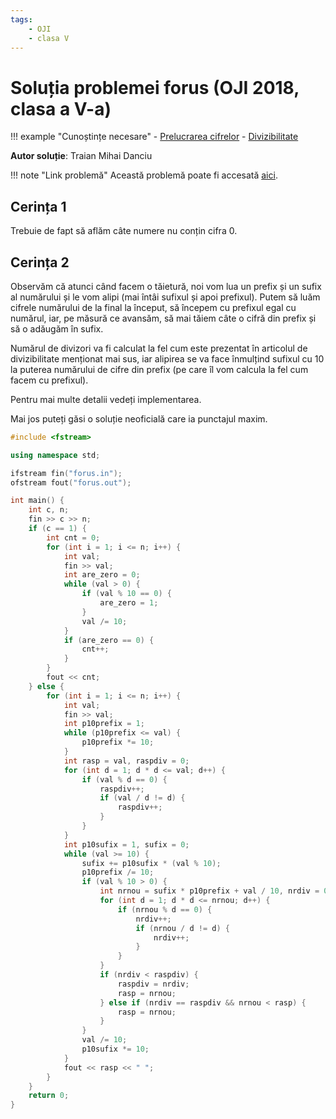 ```yaml
---
tags:
    - OJI
    - clasa V
---
```


# Soluția problemei forus (OJI 2018, clasa a V-a)

!!! example "Cunoștințe necesare"
    - [Prelucrarea cifrelor](../../../../usor/digits-manipulation.md)
    - [Divizibilitate](../../../../usor/divisibility.md)

**Autor soluție**: Traian Mihai Danciu

!!! note "Link problemă"
    Această problemă poate fi accesată [aici](https://kilonova.ro/problems/399/). 

## Cerința 1

Trebuie de fapt să aflăm câte numere nu conțin cifra 0.

## Cerința 2

Observăm că atunci când facem o tăietură, noi vom lua un prefix și un sufix al numărului și le vom alipi (mai întâi sufixul și apoi prefixul). Putem să luăm cifrele numărului de la final la început, să începem cu prefixul egal cu numărul, iar, pe măsură ce avansăm, să mai tăiem câte o cifră din prefix și să o adăugăm în sufix.

Numărul de divizori va fi calculat la fel cum este prezentat în articolul de divizibilitate menționat mai sus, iar alipirea se va face înmulțind sufixul cu 10 la puterea numărului de cifre din prefix (pe care îl vom calcula la fel cum facem cu prefixul).

Pentru mai multe detalii vedeți implementarea.

Mai jos puteți găsi o soluție neoficială care ia punctajul maxim.

```cpp
#include <fstream>

using namespace std;

ifstream fin("forus.in");
ofstream fout("forus.out");

int main() {
    int c, n;
    fin >> c >> n;
    if (c == 1) {
        int cnt = 0;
        for (int i = 1; i <= n; i++) {
            int val;
            fin >> val;
            int are_zero = 0;
            while (val > 0) {
                if (val % 10 == 0) {
                    are_zero = 1;
                }
                val /= 10;
            }
            if (are_zero == 0) {
                cnt++;
            }
        }
        fout << cnt;
    } else {
        for (int i = 1; i <= n; i++) {
            int val;
            fin >> val;
            int p10prefix = 1;
            while (p10prefix <= val) {
                p10prefix *= 10;
            }
            int rasp = val, raspdiv = 0;
            for (int d = 1; d * d <= val; d++) {
                if (val % d == 0) {
                    raspdiv++;
                    if (val / d != d) {
                        raspdiv++;
                    }
                }
            }
            int p10sufix = 1, sufix = 0;
            while (val >= 10) {
                sufix += p10sufix * (val % 10);
                p10prefix /= 10;
                if (val % 10 > 0) {
                    int nrnou = sufix * p10prefix + val / 10, nrdiv = 0;
                    for (int d = 1; d * d <= nrnou; d++) {
                        if (nrnou % d == 0) {
                            nrdiv++;
                            if (nrnou / d != d) {
                                nrdiv++;
                            }
                        }
                    }
                    if (nrdiv < raspdiv) {
                        raspdiv = nrdiv;
                        rasp = nrnou;
                    } else if (nrdiv == raspdiv && nrnou < rasp) {
                        rasp = nrnou;
                    }
                }
                val /= 10;
                p10sufix *= 10;
            }
            fout << rasp << " ";
        }
    }
    return 0;
}
```